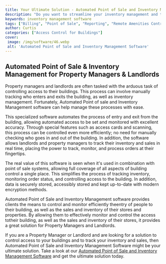 ```yaml
---
title: Your Ultimate Solution - Automated Point of Sale and Inventory Management Software
description: "Do you want to streamline your inventory management and take the hassle out of accepting payments Find out how Automated Point of Sale and Inventory Management Software can provide you with an ultimate solution"
keywords: inventory management software
tags: ["Billing", "Point of Sale", "Reporting", "Remote Amenities Control", "Property Development", "Co-Working Space", "Office", "Building", "Retail", "Tech"]
author: Curtis
categories: ["Access Control for Buildings"]
cover: 
 image: /img/software/46.webp
 alt: 'Automated Point of Sale and Inventory Management Software'
---
```

## Automated Point of Sale & Inventory Management for Property Managers & Landlords

Property managers and landlords are often tasked with the arduous task of controlling access to their buildings. This process can involve manually tracking who enters and exits the building, as well as inventory management. Fortunately, Automated Point of sale and Inventory Management software can help manage these processes with ease.

This specialized software automates the process of entry and exit from the building, allowing automated access to be set and monitored with excellent accuracy. Through special features such as access cards and scanning, this process can be controlled even more efficiently; no need for manually checking who goes in and out of the building. In addition, the software allows landlords and property managers to track their inventory and sales in real time, placing the power to track, monitor, and process orders at their fingertips.

The real value of this software is seen when it's used in combination with point of sale systems, allowing full coverage of all aspects of building control a single place. This simplifies the process of tracking inventory, monitoring order status, and controlling access to the building. In addition, data is securely stored, accessibly stored and kept up-to-date with modern encryption methods.

Automated Point of Sale and Inventory Management software provides clients the means to control and monitor efficiently theentry of people to their building, as well as the sales and inventory of their stores and properties. By allowing them to effectively monitor and control the access totheir building, as well as the sales and inventory of their stores, it provides a great solution for Property Managers and Landlords.

If you are a Property Manager or Landlord and are looking for a solution to control access to your buildings and to track your inventory and sales, then Automated Point of Sale and Inventory Management Software might be your ultimate solution. Take a look at our [Automated Point of Sale and Inventory Management Software](/point-of-sale) and get the ultimate solution today.

